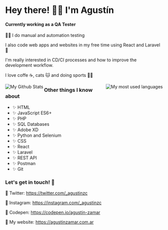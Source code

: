 <h1 >Hey there! 👋🏼 I'm Agustín</h1>

#### Currently working as a QA Tester

💪🏼 I do manual and automation testing

I also code web apps and websites in my free time using React and Laravel 💖

I'm really interested in CD/CI processes and how to improve the development workflow.

I love coffe ☕, cats 🐱 and doing sports 🏃‍♂️

<img align="left" alt="My Github Stats" src="https://github-readme-stats.vercel.app/api?username=agustinz97&show_icons=true&include_all_commits=true&theme=default" />

<img align="right" src="https://github-readme-stats.vercel.app/api/top-langs/?username=agustinz97&layout=compact&theme=default" alt="My most used languages"/>

<div></div>

<h3> Other things I know about </h3>

<ul>
    <li> ✨ HTML</li>
    <li> ✨ JavaScript ES6+</li>
    <li>✨ PHP</li>
    <li>✨ SQL Databases</li>
    <li>✨ Adobe XD</li>
    <li>✨ Python and Selenium </li>
    <li>✨ CSS</li>
    <li>✨ React</li>
    <li>✨ Laravel</li>
    <li>✨ REST API</li>
    <li>✨ Postman</li>
    <li>✨ Git </li>
</ul>


### Let's get in touch! 💬

🔷 Twitter: https://twitter.com/_agustinzc

🔷 Instagram: https://instagram.com/_agustinzc

🔷 Codepen: https://codepen.io/agustin-zamar

🔷 My website: https://agustinzamar.com.ar
